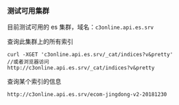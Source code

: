 ### 测试可用集群

目前测试可用的 es 集群，域名：`c3online.api.es.srv`

查询此集群上的所有索引

```
curl -XGET 'c3online.api.es.srv/_cat/indices?v&pretty'
//或者浏览器访问
http://c3online.api.es.srv/_cat/indices?v&pretty
```

查询某个索引的信息

```
http://c3online.api.es.srv/ecom-jingdong-v2-20181230
```
